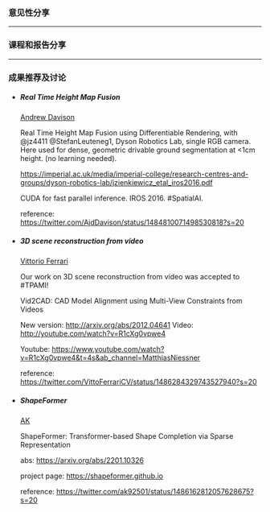 ### 意见性分享

***

### 课程和报告分享

***

### 成果推荐及讨论

- ##### Real Time Height Map Fusion

  [Andrew Davison](https://twitter.com/AjdDavison)
  
  Real Time Height Map Fusion using Differentiable Rendering, with @jz4411 @StefanLeuteneg1, Dyson Robotics Lab, single RGB camera. Here used for dense, geometric drivable ground segmentation at <1cm height. (no learning needed).
  
  https://imperial.ac.uk/media/imperial-college/research-centres-and-groups/dyson-robotics-lab/jzienkiewicz_etal_iros2016.pdf
  
  CUDA for fast parallel inference. IROS 2016. #SpatialAI.
  
  reference: https://twitter.com/AjdDavison/status/1484810071498530818?s=20
  
- ##### 3D scene reconstruction from video

  [Vittorio Ferrari](https://twitter.com/VittoFerrariCV)
  
  Our work on 3D scene reconstruction from video was accepted to #TPAMI!
  
  Vid2CAD: CAD Model Alignment using Multi-View Constraints from Videos

  New version: http://arxiv.org/abs/2012.04641 Video: http://youtube.com/watch?v=R1cXg0vpwe4
  
  Youtube: https://www.youtube.com/watch?v=R1cXg0vpwe4&t=4s&ab_channel=MatthiasNiessner
  
  reference: https://twitter.com/VittoFerrariCV/status/1486284329743527940?s=20

- ##### ShapeFormer

  [AK](https://twitter.com/ak92501)
  
  ShapeFormer: Transformer-based Shape Completion via Sparse Representation

  abs: https://arxiv.org/abs/2201.10326

  project page: https://shapeformer.github.io
  
  reference: https://twitter.com/ak92501/status/1486162812057628675?s=20
